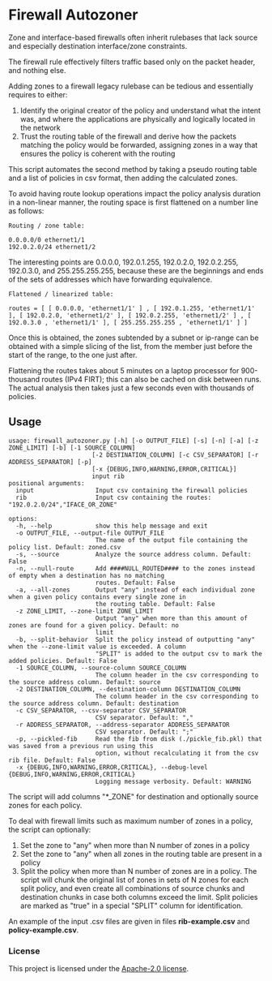 # Firewall Autozoner

Zone and interface-based firewalls often inherit rulebases that lack source and especially destination interface/zone constraints.

The firewall rule effectively filters traffic based only on the packet header, and nothing else.

Adding zones to a firewall legacy rulebase can be tedious and essentially requires to either:

1. Identify the original creator of the policy and understand what the intent was, and where the applications are physically and logically located in the network
2. Trust the routing table of the firewall and derive how the packets matching the policy would be forwarded, assigning zones in a way that ensures the policy is coherent with the routing

This script automates the second method by taking a pseudo routing table and a list of policies in csv format, then adding the calculated zones.

To avoid having route lookup operations impact the policy analysis duration in a non-linear manner, the routing space is first flattened on a number line as follows:

```
Routing / zone table:

0.0.0.0/0 ethernet1/1
192.0.2.0/24 ethernet1/2
```

The interesting points are 0.0.0.0, 192.0.1.255, 192.0.2.0, 192.0.2.255, 192.0.3.0, and 255.255.255.255, because these are the beginnings and ends of the sets of addresses which have forwarding equivalence.

```
Flattened / linearized table:

routes = [ [ 0.0.0.0, 'ethernet1/1' ] , [ 192.0.1.255, 'ethernet1/1' ], [ 192.0.2.0, 'ethernet1/2' ], [ 192.0.2.255, 'ethernet1/2' ] , [ 192.0.3.0 , 'ethernet1/1' ], [ 255.255.255.255 , 'ethernet1/1' ] ]
```

Once this is obtained, the zones subtended by a subnet or ip-range can be obtained with a simple slicing of the list, from the member just before the start of the range, to the one just after.

Flattening the routes takes about 5 minutes on a laptop processor for 900-thousand routes (IPv4 FIRT); this can also be cached on disk between runs. The actual analysis then takes just a few seconds even with thousands of policies.

## Usage

```
usage: firewall_autozoner.py [-h] [-o OUTPUT_FILE] [-s] [-n] [-a] [-z ZONE_LIMIT] [-b] [-1 SOURCE_COLUMN]
                       [-2 DESTINATION_COLUMN] [-c CSV_SEPARATOR] [-r ADDRESS_SEPARATOR] [-p]
                       [-x {DEBUG,INFO,WARNING,ERROR,CRITICAL}]
                       input rib
positional arguments:
  input                 Input csv containing the firewall policies
  rib                   Input csv containing the routes: "192.0.2.0/24","IFACE_OR_ZONE"

options:
  -h, --help            show this help message and exit
  -o OUTPUT_FILE, --output-file OUTPUT_FILE
                        The name of the output file containing the policy list. Default: zoned.csv
  -s, --source          Analyze the source address column. Default: False
  -n, --null-route      Add ####NULL_ROUTED#### to the zones instead of empty when a destination has no matching
                        routes. Default: False
  -a, --all-zones       Output "any" instead of each individual zone when a given policy contains every single zone in
                        the routing table. Default: False
  -z ZONE_LIMIT, --zone-limit ZONE_LIMIT
                        Output "any" when more than this amount of zones are found for a given policy. Default: no
                        limit
  -b, --split-behavior  Split the policy instead of outputting "any" when the --zone-limit value is exceeded. A column
                        "SPLIT" is added to the output csv to mark the added policies. Default: False
  -1 SOURCE_COLUMN, --source-column SOURCE_COLUMN
                        The column header in the csv corresponding to the source address column. Default: source
  -2 DESTINATION_COLUMN, --destination-column DESTINATION_COLUMN
                        The column header in the csv corresponding to the source address column. Default: destination
  -c CSV_SEPARATOR, --csv-separator CSV_SEPARATOR
                        CSV separator. Default: ","
  -r ADDRESS_SEPARATOR, --address-separator ADDRESS_SEPARATOR
                        CSV separator. Default: ";"
  -p, --pickled-fib     Read the fib from disk (./pickle_fib.pkl) that was saved from a previous run using this
                        option, without recalculating it from the csv rib file. Default: False
  -x {DEBUG,INFO,WARNING,ERROR,CRITICAL}, --debug-level {DEBUG,INFO,WARNING,ERROR,CRITICAL}
                        Logging message verbosity. Default: WARNING

```


The script will add columns "*_ZONE" for destination and optionally source zones for each policy.

To deal with firewall limits such as maximum number of zones in a policy, the script can optionally:

1. Set the zone to "any" when more than N number of zones in a policy
2. Set the zone to "any" when all zones in the routing table are present in a policy
3. Split the policy when more than N number of zones are in a policy. The script will chunk the original list of zones in sets of N zones for each split policy, and even create all combinations of source chunks and destination chunks in case both columns exceed the limit. Split policies are marked as "true" in a special "SPLIT" column for identification.

An example of the input .csv files are given in files **rib-example.csv** and **policy-example.csv**.

### License

This project is licensed under the [Apache-2.0 license](LICENSE).
